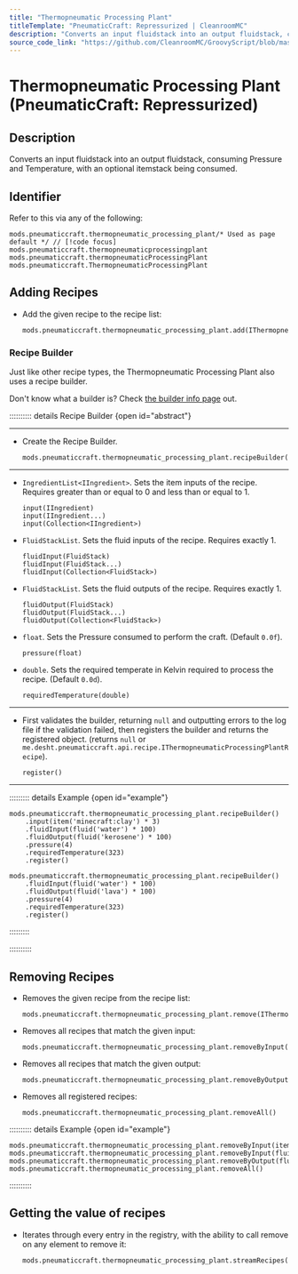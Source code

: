 ```yaml
---
title: "Thermopneumatic Processing Plant"
titleTemplate: "PneumaticCraft: Repressurized | CleanroomMC"
description: "Converts an input fluidstack into an output fluidstack, consuming Pressure and Temperature, with an optional itemstack being consumed."
source_code_link: "https://github.com/CleanroomMC/GroovyScript/blob/master/src/main/java/com/cleanroommc/groovyscript/compat/mods/pneumaticcraft/ThermopneumaticProcessingPlant.java"
---
```


# Thermopneumatic Processing Plant (PneumaticCraft: Repressurized)

## Description

Converts an input fluidstack into an output fluidstack, consuming Pressure and Temperature, with an optional itemstack being consumed.

## Identifier

Refer to this via any of the following:

```groovy:no-line-numbers {1}
mods.pneumaticcraft.thermopneumatic_processing_plant/* Used as page default */ // [!code focus]
mods.pneumaticcraft.thermopneumaticprocessingplant
mods.pneumaticcraft.thermopneumaticProcessingPlant
mods.pneumaticcraft.ThermopneumaticProcessingPlant
```


## Adding Recipes

- Add the given recipe to the recipe list:

    ```groovy:no-line-numbers
    mods.pneumaticcraft.thermopneumatic_processing_plant.add(IThermopneumaticProcessingPlantRecipe)
    ```


### Recipe Builder

Just like other recipe types, the Thermopneumatic Processing Plant also uses a recipe builder.

Don't know what a builder is? Check [the builder info page](../../getting_started/builder.md) out.

:::::::::: details Recipe Builder {open id="abstract"}

---

- Create the Recipe Builder.

    ```groovy:no-line-numbers
    mods.pneumaticcraft.thermopneumatic_processing_plant.recipeBuilder()
    ```

---

- `IngredientList<IIngredient>`. Sets the item inputs of the recipe. Requires greater than or equal to 0 and less than or equal to 1.

    ```groovy:no-line-numbers
    input(IIngredient)
    input(IIngredient...)
    input(Collection<IIngredient>)
    ```

- `FluidStackList`. Sets the fluid inputs of the recipe. Requires exactly 1.

    ```groovy:no-line-numbers
    fluidInput(FluidStack)
    fluidInput(FluidStack...)
    fluidInput(Collection<FluidStack>)
    ```

- `FluidStackList`. Sets the fluid outputs of the recipe. Requires exactly 1.

    ```groovy:no-line-numbers
    fluidOutput(FluidStack)
    fluidOutput(FluidStack...)
    fluidOutput(Collection<FluidStack>)
    ```

- `float`. Sets the Pressure consumed to perform the craft. (Default `0.0f`).

    ```groovy:no-line-numbers
    pressure(float)
    ```

- `double`. Sets the required temperate in Kelvin required to process the recipe. (Default `0.0d`).

    ```groovy:no-line-numbers
    requiredTemperature(double)
    ```

---

- First validates the builder, returning `null` and outputting errors to the log file if the validation failed, then registers the builder and returns the registered object. (returns `null` or `me.desht.pneumaticcraft.api.recipe.IThermopneumaticProcessingPlantRecipe`).

    ```groovy:no-line-numbers
    register()
    ```

---

::::::::: details Example {open id="example"}
```groovy:no-line-numbers
mods.pneumaticcraft.thermopneumatic_processing_plant.recipeBuilder()
    .input(item('minecraft:clay') * 3)
    .fluidInput(fluid('water') * 100)
    .fluidOutput(fluid('kerosene') * 100)
    .pressure(4)
    .requiredTemperature(323)
    .register()

mods.pneumaticcraft.thermopneumatic_processing_plant.recipeBuilder()
    .fluidInput(fluid('water') * 100)
    .fluidOutput(fluid('lava') * 100)
    .pressure(4)
    .requiredTemperature(323)
    .register()
```

:::::::::

::::::::::

## Removing Recipes

- Removes the given recipe from the recipe list:

    ```groovy:no-line-numbers
    mods.pneumaticcraft.thermopneumatic_processing_plant.remove(IThermopneumaticProcessingPlantRecipe)
    ```

- Removes all recipes that match the given input:

    ```groovy:no-line-numbers
    mods.pneumaticcraft.thermopneumatic_processing_plant.removeByInput(IIngredient)
    ```

- Removes all recipes that match the given output:

    ```groovy:no-line-numbers
    mods.pneumaticcraft.thermopneumatic_processing_plant.removeByOutput(IIngredient)
    ```

- Removes all registered recipes:

    ```groovy:no-line-numbers
    mods.pneumaticcraft.thermopneumatic_processing_plant.removeAll()
    ```

:::::::::: details Example {open id="example"}
```groovy:no-line-numbers
mods.pneumaticcraft.thermopneumatic_processing_plant.removeByInput(item('minecraft:coal'))
mods.pneumaticcraft.thermopneumatic_processing_plant.removeByInput(fluid('diesel'))
mods.pneumaticcraft.thermopneumatic_processing_plant.removeByOutput(fluid('lpg'))
mods.pneumaticcraft.thermopneumatic_processing_plant.removeAll()
```

::::::::::

## Getting the value of recipes

- Iterates through every entry in the registry, with the ability to call remove on any element to remove it:

    ```groovy:no-line-numbers
    mods.pneumaticcraft.thermopneumatic_processing_plant.streamRecipes()
    ```

